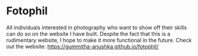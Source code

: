 # Fotophil
All individuals interested in photography who want to show off their skills can do so on the website I have built. Despite the fact that this is a rudimentary website, I hope to make it more functional in the future.
Check out the website: https://gummitha-anushka.github.io/fotophil/
